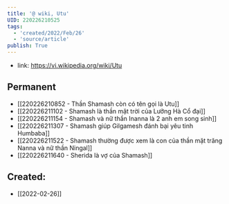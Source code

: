 ```yaml
---
title: '@ wiki, Utu'
UID: 220226210525
tags:
  - 'created/2022/Feb/26'
  - 'source/article'
publish: True
---
```

- link: https://vi.wikipedia.org/wiki/Utu

## Permanent
- [[220226210852 - Thần Shamash còn có tên gọi là Utu]]
- [[220226211102 - Shamash là thần mặt trời của Lưỡng Hà Cổ đại]]
- [[220226211154 - Shamash và nữ thần Inanna là 2 anh em song sinh]]
- [[220226211307 - Shamash giúp Gilgamesh đánh bại yêu tinh Humbaba]]
- [[220226211522 - Shamash thường được xem là con của thần mặt trăng Nanna và nữ thần Ningal]]
- [[220226211640 - Sherida là vợ của Shamash]]

## Created:
- [[2022-02-26]]
